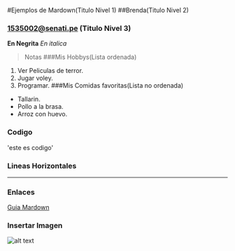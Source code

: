 #Ejemplos de Mardown(Titulo Nivel 1)
##Brenda(Titulo Nivel 2)
### 1535002@senati.pe (Titulo Nivel 3)
**En Negrita**
*En italica*
>Notas
###Mis Hobbys(Lista ordenada)
1. Ver Peliculas de terror.
2. Jugar voley.
3. Programar.
###Mis Comidas favoritas(Lista no ordenada)
- Tallarin.
- Pollo a la brasa.
- Arroz con huevo.
### Codigo
'este es codigo'
### Lineas Horizontales
---
### Enlaces
[Guia Mardown](https://www.markdownguide.org)
### Insertar Imagen
![alt text](https://www.senati.edu.pe/sites/all/themes/senati_theme/img/logo.svg)


